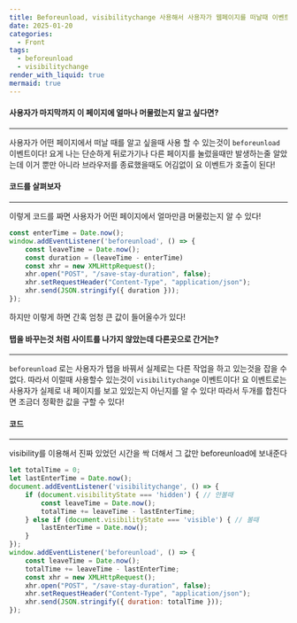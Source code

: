 ```yaml
---
title: Beforeunload, visibilitychange 사용해서 사용자가 웹페이지를 떠날때 이벤트 잡기
date: 2025-01-20
categories:
  - Front
tags:
  - beforeunload
  - visibilitychange
render_with_liquid: true
mermaid: true
---
```

#### 사용자가 마지막까지 이 페이지에 얼마나 머물렀는지 알고 싶다면?
---
사용자가 어떤 페이지에서 떠날 때를 알고 싶을때 사용 할 수 있는것이 `beforeunload` 이벤트이다!
요게 나는 단순하게 뒤로가기나 다른 페이지를 눌렀을때만 발생하는줄 알았는데 이거 뿐만 아니라 브라우저를 종료했을때도 어김없이 요 이벤트가 호출이 된다!

#### 코드를 살펴보자
---
이렇게 코드를 짜면 사용자가 어떤 페이지에서 얼마만큼 머물렀는지 알 수 있다! 
```js
const enterTime = Date.now();
window.addEventListener('beforeunload', () => {
    const leaveTime = Date.now();
    const duration = (leaveTime - enterTime)
    const xhr = new XMLHttpRequest();
    xhr.open("POST", "/save-stay-duration", false);
    xhr.setRequestHeader("Content-Type", "application/json");
    xhr.send(JSON.stringify({ duration }));
});
```

하지만 이렇게 하면 간혹 엄청 큰 값이 들어올수가 있다!

#### 탭을 바꾸는것 처럼 사이트를 나가지 않았는데 다른곳으로 간거는?
---
`beforeunload` 로는 사용자가 탭을 바꿔서 실제로는 다른 작업을 하고 있는것을 잡을 수 없다. 따라서 이럴때 사용할수 있는것이 `visibilitychange` 이벤트이다! 요 이벤트로는 사용자가 실제로 내 페이지를 보고 있있는지 아닌지를 알 수 있다! 따라서 두개를 합친다면 조금더 정확한 값을 구할 수 있다!

#### 코드
----
visibility를 이용해서 진짜 있었던 시간을 싹 더해서 그 값만 beforeunload에 보내준다

```js
let totalTime = 0; 
let lastEnterTime = Date.now();
document.addEventListener('visibilitychange', () => {
    if (document.visibilityState === 'hidden') { // 안볼때        
        const leaveTime = Date.now();
        totalTime += leaveTime - lastEnterTime;
    } else if (document.visibilityState === 'visible') { // 볼때
        lastEnterTime = Date.now();
    }
});
window.addEventListener('beforeunload', () => {
    const leaveTime = Date.now();
    totalTime += leaveTime - lastEnterTime;
    const xhr = new XMLHttpRequest();
    xhr.open("POST", "/save-stay-duration", false);
    xhr.setRequestHeader("Content-Type", "application/json");
    xhr.send(JSON.stringify({ duration: totalTime }));
});
```


